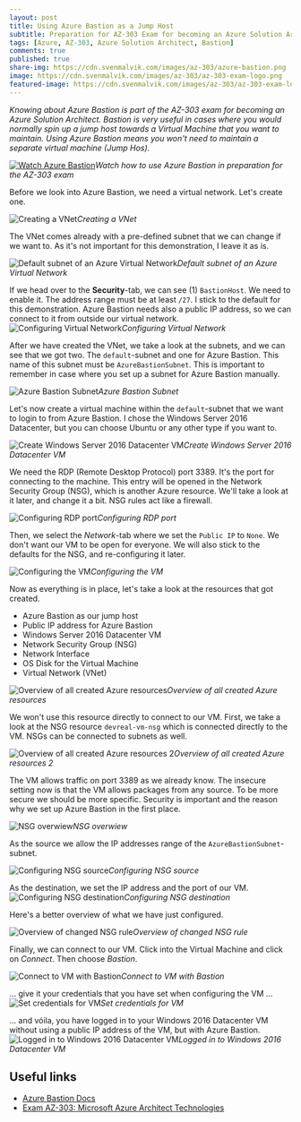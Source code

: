 ```yaml
---
layout: post
title: Using Azure Bastion as a Jump Host
subtitle: Preparation for AZ-303 Exam for becoming an Azure Solution Architect - Azure Bastion
tags: [Azure, AZ-303, Azure Solution Architect, Bastion]
comments: true
published: true
share-img: https://cdn.svenmalvik.com/images/az-303/azure-bastion.png
image: https://cdn.svenmalvik.com/images/az-303/az-303-exam-logo.png
featured-image: https://cdn.svenmalvik.com/images/az-303/az-303-exam-logo.png
---
```


*Knowing about Azure Bastion is part of the AZ-303 exam for becoming an Azure Solution Architect. Bastion is very useful in cases where you would normally spin up a jump host towards a Virtual Machine that you want to maintain. Using Azure Bastion means you won't need to maintain a separate virtual machine (Jump Hos).*

[![Watch Azure Bastion](https://cdn.svenmalvik.com/images/az-303/azure-bastion-yt.png "AZ-303: Azure Bastion")](https://www.youtube.com/watch?v=LcTSRWKxLfg)*Watch how to use Azure Bastion in preparation for the AZ-303 exam*

Before we look into Azure Bastion, we need a virtual network. Let's create one.

![Creating a VNet](https://cdn.svenmalvik.com/images/az-303/az-303-azure-bastion-1.png)*Creating a VNet*

The VNet comes already with a pre-defined subnet that we can change if we want to. As it's not important for this demonstration, I leave it as is.

![Default subnet of an Azure Virtual Network](https://cdn.svenmalvik.com/images/az-303/az-303-azure-bastion-2.png)*Default subnet of an Azure Virtual Network*

If we head over to the **Security**-tab, we can see (1) `BastionHost`. We need to enable it. The address range must be at least `/27`. I stick to the default for this demonstration. Azure Bastion needs also a public IP address, so we can connect to it from outside our virtual network.
![Configuring Virtual Network](https://cdn.svenmalvik.com/images/az-303/az-303-azure-bastion-3.png)*Configuring Virtual Network*

After we have created the VNet, we take a look at the subnets, and we can see that we got two. The `default`-subnet and one for Azure Bastion. This name of this subnet must be `AzureBastionSubnet`. This is important to remember in case where you set up a subnet for Azure Bastion manually.

![Azure Bastion Subnet](https://cdn.svenmalvik.com/images/az-303/az-303-azure-bastion-4.png)*Azure Bastion Subnet*

Let's now create a virtual machine within the `default`-subnet that we want to login to from Azure Bastion. I chose the Windows Server 2016 Datacenter, but you can choose Ubuntu or any other type if you want to.

![Create Windows Server 2016 Datacenter VM](https://cdn.svenmalvik.com/images/az-303/az-303-azure-bastion-5.png)*Create Windows Server 2016 Datacenter VM*

We need the RDP (Remote Desktop Protocol) port 3389. It's the port for connecting to the machine. This entry will be opened in the Network Security Group (NSG), which is another Azure resource. We'll take a look at it later, and change it a bit. NSG rules act like a firewall.

![Configuring RDP port](https://cdn.svenmalvik.com/images/az-303/az-303-azure-bastion-6.png)*Configuring RDP port*

Then, we select the *Network*-tab where we set the `Public IP` to `None`. We don't want our VM to be open for everyone. We will also stick to the defaults for the NSG, and re-configuring it later.

![Configuring the VM](https://cdn.svenmalvik.com/images/az-303/az-303-azure-bastion-7.png)*Configuring the VM*

Now as everything is in place, let's take a look at the resources that got created.

- Azure Bastion as our jump host
- Public IP address for Azure Bastion
- Windows Server 2016 Datacenter VM
- Network Security Group (NSG)
- Network Interface
- OS Disk for the Virtual Machine
- Virtual Network (VNet)

![Overview of all created Azure resources](https://cdn.svenmalvik.com/images/az-303/az-303-azure-bastion-8.png)*Overview of all created Azure resources*

We won't use this resource directly to connect to our VM. First, we take a look at the NSG resource `devreal-vm-nsg` which is connected directly to the VM. NSGs can be connected to subnets as well.

![Overview of all created Azure resources 2](https://cdn.svenmalvik.com/images/az-303/az-303-azure-bastion-9.png)*Overview of all created Azure resources 2*

The VM allows traffic on port 3389 as we already know. The insecure setting now is that the VM allows packages from any source. To be more secure we should be more specific. Security is important and the reason why we set up Azure Bastion in the first place.

![NSG overwiew](https://cdn.svenmalvik.com/images/az-303/az-303-azure-bastion-10.png)*NSG overwiew*

As the source we allow the IP addresses range of the `AzureBastionSubnet`-subnet.

![Configuring NSG source](https://cdn.svenmalvik.com/images/az-303/az-303-azure-bastion-11.png)*Configuring NSG source*

As the destination, we set the IP address and the port of our VM.
![Configuring NSG destination](https://cdn.svenmalvik.com/images/az-303/az-303-azure-bastion-12.png)*Configuring NSG destination*

Here's a better overview of what we have just configured.

![Overview of changed NSG rule](https://cdn.svenmalvik.com/images/az-303/az-303-azure-bastion-13.png)*Overview of changed NSG rule*

Finally, we can connect to our VM. Click into the Virtual Machine and click on *Connect*. Then choose *Bastion*.

![Connect to VM with Bastion](https://cdn.svenmalvik.com/images/az-303/az-303-azure-bastion-14.png)*Connect to VM with Bastion*

... give it your credentials that you have set when configuring the VM ...
![Set credentials for VM](https://cdn.svenmalvik.com/images/az-303/az-303-azure-bastion-15.png)*Set credentials for VM*

... and vóila, you have logged in to your Windows 2016 Datacenter VM without using a public IP address of the VM, but with Azure Bastion.
![Logged in to Windows 2016 Datacenter VM](https://cdn.svenmalvik.com/images/az-303/az-303-azure-bastion-16.png)*Logged in to Windows 2016 Datacenter VM*

## Useful links

- [Azure Bastion Docs](https://docs.microsoft.com/en-us/azure/bastion/bastion-overview?WT.mc_id=AZ-MVP-5004080)
- [Exam AZ-303: Microsoft Azure Architect Technologies](https://docs.microsoft.com/en-us/learn/certifications/exams/az-303?WT.mc_id=AZ-MVP-5004080)